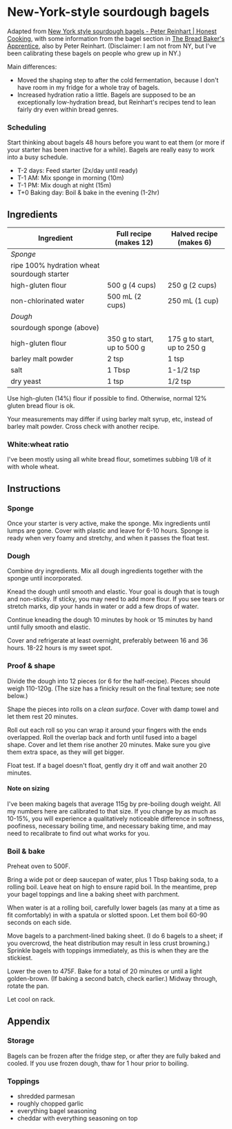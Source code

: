 # New-York-style sourdough bagels

Adapted from [New York style sourdough bagels - Peter Reinhart | Honest Cooking](http://honestcooking.com/peter-reinharts-new-york-style-bagels-wild-sourdough/), with some information from the bagel section in [The Bread Baker's Apprentice](https://www.amazon.com/Bread-Bakers-Apprentice-15th-Anniversary/dp/1607748657/), also by Peter Reinhart. (Disclaimer: I am not from NY, but I've been calibrating these bagels on people who grew up in NY.)

Main differences:
- Moved the shaping step to after the cold fermentation, because I don't have room in my fridge for a whole tray of bagels.
- Increased hydration ratio a little. Bagels are supposed to be an exceptionally low-hydration bread, but Reinhart's recipes tend to lean fairly dry even within bread genres.

### Scheduling

Start thinking about bagels 48 hours before you want to eat them (or more if your starter has been inactive for a while). Bagels are really easy to work into a busy schedule.

- T-2 days: Feed starter (2x/day until ready)
- T-1 AM: Mix sponge in morning (10m)
- T-1 PM: Mix dough at night (15m)
- T+0 Baking day: Boil & bake in the evening (1-2hr)

## Ingredients

| **Ingredient** | **Full recipe** (makes 12) | **Halved recipe** (makes 6) |
| ----------- | ----------- | ----------- |
| *Sponge* | | |
| ripe 100% hydration wheat sourdough starter | | |
| high-gluten flour | 500 g (4 cups) | 250 g (2 cups) |
| non-chlorinated water | 500 mL (2 cups) | 250 mL (1 cup) |
| *Dough* | | |
| sourdough sponge (above) | | |
| high-gluten flour | 350 g to start, up to 500 g | 175 g to start, up to 250 g |
| barley malt powder | 2 tsp | 1 tsp |
| salt | 1 Tbsp | 1-1/2 tsp |
| dry yeast | 1 tsp | 1/2 tsp |

Use high-gluten (14%) flour if possible to find. Otherwise, normal 12% gluten bread flour is ok.

Your measurements may differ if using barley malt syrup, etc, instead of barley malt powder. Cross check with another recipe.

### White:wheat ratio

I've been mostly using all white bread flour, sometimes subbing 1/8 of it with whole wheat.

## Instructions

### Sponge

Once your starter is very active, make the sponge. Mix ingredients until lumps are gone. Cover with plastic and leave for 6-10 hours. Sponge is ready when very foamy and stretchy, and when it passes the float test.

### Dough

Combine dry ingredients. Mix all dough ingredients together with the sponge until incorporated.

Knead the dough until smooth and elastic. Your goal is dough that is tough and non-sticky. If sticky, you may need to add more flour. If you see tears or stretch marks, dip your hands in water or add a few drops of water.

Continue kneading the dough 10 minutes by hook or 15 minutes by hand until fully smooth and elastic.

Cover and refrigerate at least overnight, preferably between 16 and 36 hours. 18-22 hours is my sweet spot.

### Proof & shape

Divide the dough into 12 pieces (or 6 for the half-recipe). Pieces should weigh 110-120g. (The size has a finicky result on the final texture; see note below.)

Shape the pieces into rolls on a *clean surface*. Cover with damp towel and let them rest 20 minutes.

Roll out each roll so you can wrap it around your fingers with the ends overlapped. Roll the overlap back and forth until fused into a bagel shape. Cover and let them rise another 20 minutes. Make sure you give them extra space, as they will get bigger.

Float test. If a bagel doesn't float, gently dry it off and wait another 20 minutes.

#### Note on sizing

I've been making bagels that average 115g by pre-boiling dough weight. All my numbers here are calibrated to that size. If you change by as much as 10-15%, you will experience a qualitatively noticeable difference in softness, poofiness, necessary boiling time, and necessary baking time, and may need to recalibrate to find out what works for you.

### Boil & bake

Preheat oven to 500F.

Bring a wide pot or deep saucepan of water, plus 1 Tbsp baking soda, to a rolling boil. Leave heat on high to ensure rapid boil. In the meantime, prep your bagel toppings and line a baking sheet with parchment.

When water is at a rolling boil, carefully lower bagels (as many at a time as fit comfortably) in with a spatula or slotted spoon. Let them boil 60-90 seconds on each side.

Move bagels to a parchment-lined baking sheet. (I do 6 bagels to a sheet; if you overcrowd, the heat distribution may result in less crust browning.) Sprinkle bagels with toppings immediately, as this is when they are the stickiest.

Lower the oven to 475F. Bake for a total of 20 minutes or until a light golden-brown. (If baking a second batch, check earlier.) Midway through, rotate the pan.

Let cool on rack.

## Appendix

### Storage

Bagels can be frozen after the fridge step, or after they are fully baked and cooled. If you use frozen dough, thaw for 1 hour prior to boiling.

### Toppings
- shredded parmesan
- roughly chopped garlic
- everything bagel seasoning
- cheddar with everything seasoning on top
